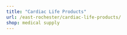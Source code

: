 ```yaml
---
title: "Cardiac Life Products"
url: /east-rochester/cardiac-life-products/
shop: medical supply
---
```

